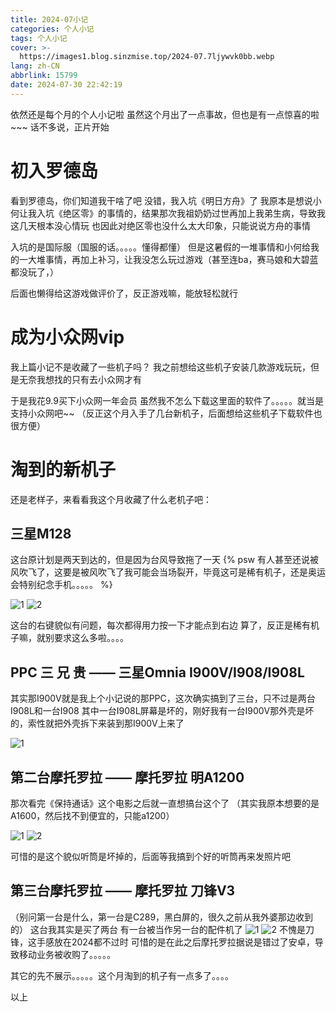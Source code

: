 ```yaml
---
title: 2024-07小记
categories: 个人小记
tags: 个人小记
cover: >-
  https://images1.blog.sinzmise.top/2024-07.7ljywvk0bb.webp
lang: zh-CN
abbrlink: 15799
date: 2024-07-30 22:42:19
---
```

依然还是每个月的个人小记啦
虽然这个月出了一点事故，但也是有一点惊喜的啦 ~~~
话不多说，正片开始

# 初入罗德岛
看到罗德岛，你们知道我干啥了吧
没错，我入坑《明日方舟》了
我原本是想说小何让我入坑《绝区零》的事情的，结果那次我祖奶奶过世再加上我弟生病，导致我这几天根本没心情玩
也因此对绝区零也没什么太大印象，只能说说方舟的事情

入坑的是国际服（国服的话。。。。。懂得都懂）
但是这暑假的一堆事情和小何给我的一大堆事情，再加上补习，让我没怎么玩过游戏（甚至连ba，赛马娘和大碧蓝都没玩了，）

后面也懒得给这游戏做评价了，反正游戏嘛，能放轻松就行

# 成为小众网vip
我上篇小记不是收藏了一些机子吗？
我之前想给这些机子安装几款游戏玩玩，但是无奈我想找的只有去小众网才有

于是我花9.9买下小众网一年会员
虽然我不怎么下载这里面的软件了。。。。。就当是支持小众网吧~~
（反正这个月入手了几台新机子，后面想给这些机子下载软件也很方便）

# 淘到的新机子

还是老样子，来看看我这个月收藏了什么老机子吧：
## 三星M128
这台原计划是两天到达的，但是因为台风导致拖了一天
{% psw 有人甚至还说被风吹飞了，这要是被风吹飞了我可能会当场裂开，毕竟这可是稀有机子，还是奥运会特别纪念手机。。。。。 %}

![1](https://images1.blog.sinzmise.top/20240731/c1a54fbb55916d8f6620dddf757751d.lvmw822eq.jpg)
![2](https://images1.blog.sinzmise.top/20240731/6fc6b0db81948cb34832ca40e11ec50.6t70wdy9dj.jpg)

这台的右键貌似有问题，每次都得用力按一下才能点到右边
算了，反正是稀有机子嘛，就别要求这么多啦。。。。

## PPC 三 兄 贵 —— 三星Omnia I900V/I908/I908L
其实那I900V就是我上个小记说的那PPC，这次确实搞到了三台，只不过是两台I908L和一台I908
其中一台I908L屏幕是坏的，刚好我有一台I900V那外壳是坏的，索性就把外壳拆下来装到那I900V上来了

![1](https://images1.blog.sinzmise.top/20240731/613ebc652ab401e77260183401c41b0.2venfpyhas.jpg)

## 第二台摩托罗拉 —— 摩托罗拉 明A1200
那次看完《保持通话》这个电影之后就一直想搞台这个了
（其实我原本想要的是A1600，然后找不到便宜的，只能a1200）

![1](https://images1.blog.sinzmise.top/20240731/95f222caa18e68ac9f4291bfdb5d4e6.51e21hq6w3.jpg)
![2](https://images1.blog.sinzmise.top/20240731/416fd6ec87046b4960c74d571c72ee7.73tupjoth9.jpg)

可惜的是这个貌似听筒是坏掉的，后面等我搞到个好的听筒再来发照片吧

## 第三台摩托罗拉 —— 摩托罗拉 刀锋V3
（别问第一台是什么，第一台是C289，黑白屏的，很久之前从我外婆那边收到的）
这台我其实是买了两台
有一台被当作另一台的配件机了
![1](https://images1.blog.sinzmise.top/20240731/020d1e7c98affcf11c42805e0d173fe.1e8idyuhdn.jpg)
![2](https://images1.blog.sinzmise.top/20240731/f50d9ac7fb46d8f6b7506fb5c34ebe4.2venfpyn60.jpg)
不愧是刀锋，这手感放在2024都不过时
可惜的是在此之后摩托罗拉据说是错过了安卓，导致移动业务被收购了。。。。。

其它的先不展示。。。。。这个月淘到的机子有一点多了。。。。

以上
